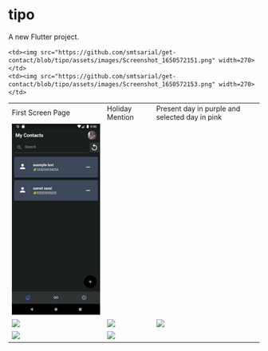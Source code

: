 # tipo

A new Flutter project.

<table>
  <tr>
    <td>First Screen Page</td>
     <td>Holiday Mention</td>
     <td>Present day in purple and selected day in pink</td>
  </tr>
  <tr>
    <td><img src="https://github.com/smtsarial/get-contact/blob/tipo/assets/images/Screenshot_1650750967.png" width=270></td>
    
    <td><img src="https://github.com/smtsarial/get-contact/blob/tipo/assets/images/Screenshot_1650572151.png" width=270></td>
    <td><img src="https://github.com/smtsarial/get-contact/blob/tipo/assets/images/Screenshot_1650572153.png" width=270></td>
  </tr> 
  <tr>
    <td><img src="https://github.com/smtsarial/get-contact/blob/tipo/assets/images/Screenshot_1650572162.png" width=270></td>
    <td><img src="https://github.com/smtsarial/get-contact/blob/tipo/assets/images/Screenshot_1650572177.png" width=270></td>
    <td><img src="https://github.com/smtsarial/get-contact/blob/tipo/assets/images/Screenshot_1650572454.png" width=270></td>
  </tr>
   <tr>
    <td><img src="https://github.com/smtsarial/get-contact/blob/tipo/assets/images/Screenshot_1650572658.png" width=270></td>
    <td><img src="https://github.com/smtsarial/get-contact/blob/tipo/assets/images/Screenshot_1650572663.png" width=270></td>

  </tr>
 </table>
